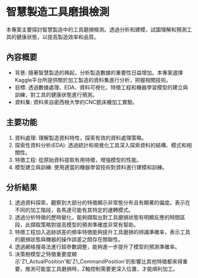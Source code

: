 # 智慧製造工具磨損檢測
本專案主要探討智慧製造中的工具磨損檢測。透過分析和建模，試圖理解和預測工具的健康狀態，以提高製造效率和品質。
## 內容概要
- 背景: 隨著智慧製造的興起，分析製造數據的重要性日益增加。本專案選擇Kaggle平台所提供關於加工製造的資料集進行分析，把握相關技術。
- 目標: 透過數據處理、EDA、資料可視化、特徵工程和機器學習模型的建立與訓練，對工具的健康狀態進行預測。
- 資料集: 資料來自密西根大學的CNC銑床機加工實驗。
## 主要功能
1. 資料處理: 理解製造資料特性，探索有效的資料處理策略。
2. 探索性資料分析(EDA): 透過統計和視覺化工具深入探索資料的結構、模式和相關性。
3. 特徵工程: 從原始資料提取有用特徵，增強模型的性能。
4. 模型建立與訓練: 使用適當的機器學習技術對資料進行建模和訓練。
## 分析結果
1. 透過資料探索，觀察到大部分的特徵顯示非常態分布且有顯著的偏度。表示在不同的加工階段，各馬達可能有其特定的運轉模式。
2. 透過分析特徵的歷時變化，能夠擷取出對工具磨損狀態有明顯反應的時間區段，此擷取策略對提高模型的預測準確度非常有幫助。
3. 特徵工程加入追跡誤差的頻率特徵能夠提升工具磨損的辨識準確率，表示工具的磨損狀態與機器的操作誤差之間存在關聯性。
4. 透過網格搜尋法進行超參數調整，能夠進一步提升了模型的預測準確率。
5. 決策樹模型之特徵重要度顯示'Z1_ActualPosition'和'Z1_CommandPosition'的影響比其他特徵都來得重要，推測可能當工具磨損時，Z軸控制需要更深入位置，才能順利加工。
